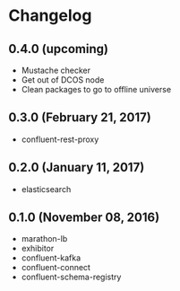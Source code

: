 # Changelog

## 0.4.0 (upcoming)

* Mustache checker
* Get out of DCOS node
* Clean packages to go to offline universe

## 0.3.0 (February 21, 2017)

* confluent-rest-proxy

## 0.2.0 (January 11, 2017)

* elasticsearch

## 0.1.0 (November 08, 2016)

* marathon-lb
* exhibitor
* confluent-kafka
* confluent-connect
* confluent-schema-registry
